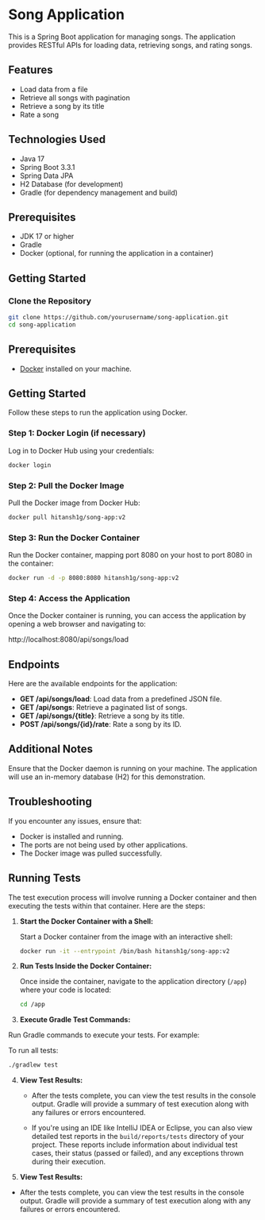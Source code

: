 [//]: # (# Song Application)

[//]: # ()
[//]: # (This is a Spring Boot application for managing songs. The application provides RESTful APIs for loading data, retrieving songs, and rating songs.)

[//]: # ()
[//]: # (## Features)

[//]: # ()
[//]: # (- Load data from a file)

[//]: # (- Retrieve all songs with pagination)

[//]: # (- Retrieve a song by its title)

[//]: # (- Rate a song)

[//]: # ()
[//]: # (## Technologies Used)

[//]: # ()
[//]: # (- Java 17)

[//]: # (- Spring Boot 3.3.1)

[//]: # (- Spring Data JPA)

[//]: # (- H2 Database &#40;for development&#41;)

[//]: # (- Gradle &#40;for dependency management and build&#41;)

[//]: # ()
[//]: # (## Prerequisites)

[//]: # ()
[//]: # (- JDK 17 or higher)

[//]: # (- Gradle)

[//]: # (- Docker &#40;optional, for running the application in a container&#41;)

[//]: # ()
[//]: # (## Getting Started)

[//]: # ()
[//]: # (### Clone the Repository)

[//]: # ()
[//]: # (```bash)

[//]: # (git clone https://github.com/yourusername/song-application.git)

[//]: # (cd song-application)

[//]: # (```)

[//]: # (## Prerequisites)

[//]: # ()
[//]: # (- [Docker]&#40;https://www.docker.com/products/docker-desktop&#41; installed on your machine.)

[//]: # ()
[//]: # (## Getting Started)

[//]: # ()
[//]: # (Follow these steps to run the application using Docker.)

[//]: # ()
[//]: # (### Step 1: Docker Login &#40;if necessary&#41;)

[//]: # ()
[//]: # (Log in to Docker Hub using your credentials:)

[//]: # ()
[//]: # (```sh)

[//]: # (docker login)

[//]: # (```)

[//]: # (### Step 2: Pull the Docker Image)

[//]: # ()
[//]: # (Pull the Docker image from Docker Hub:)

[//]: # ()
[//]: # (```sh)

[//]: # (docker pull hitansh1g/song-app:v2)

[//]: # (```)

[//]: # ()
[//]: # (### Step 3: Run the Docker Container)

[//]: # (Run the Docker container, mapping port 8080 on your host to port 8080 in the container:)

[//]: # (```sh)

[//]: # (docker run -d -p 8080:8080 hitansh1g/song-app:v2 )

[//]: # (```)

[//]: # ()
[//]: # (### Step 4: Access the Application)

[//]: # (Once the Docker container is running, you can access the application by opening a web browser and navigating to:)

[//]: # ()
[//]: # (http://localhost:8080/api/songs/load)

[//]: # ()
[//]: # ()
[//]: # (## Endpoints)

[//]: # (Here are the available endpoints for the application:)

[//]: # ()
[//]: # (- GET /api/songs/load: Load data from a predefined JSON file.)

[//]: # (- GET /api/songs: Retrieve a paginated list of songs.)

[//]: # (- GET /api/songs/{title}: Retrieve a song by its title.)

[//]: # (- POST /api/songs/{id}/rate: Rate a song by its ID.)

[//]: # (#### i have attached a postman collection in the root directory of the code which has the requests already made and can be run directly)

[//]: # ()
[//]: # ()
[//]: # (## Additional Notes)

[//]: # ()
[//]: # (Ensure that the Docker daemon is running on your machine.)

[//]: # (The application will use an in-memory database &#40;H2&#41; for this demonstration.)

[//]: # ()
[//]: # ()
[//]: # (## Troubleshooting)

[//]: # ()
[//]: # (If you encounter any issues, ensure that:)

[//]: # ()
[//]: # (- Docker is installed and running.)

[//]: # (- The ports are not being used by other applications.)

[//]: # (- The Docker image was pulled successfully.)

[//]: # ()
[//]: # ()
[//]: # ()
[//]: # ()
[//]: # (Running Tests)

[//]: # (The test execution process will involve running a Docker container and then executing the tests within that container. Here are the steps:)

[//]: # ()
[//]: # (Start the Docker Container with a Shell:)

[//]: # ()
[//]: # (Start a Docker container from the image with an interactive shell:)

[//]: # ()
[//]: # (docker run -it --entrypoint /bin/bash hitansh1g/song-app:v2)

[//]: # ()
[//]: # ()
[//]: # (This command starts a Docker container and gives you an interactive shell &#40;/bin/bash&#41; within the container.)

[//]: # ()
[//]: # (Run Tests Inside the Docker Container:)

[//]: # ()
[//]: # (Once inside the container, navigate to the application directory &#40;/app&#41; where your code is located:)

[//]: # ()
[//]: # (cd /app)

[//]: # ()
[//]: # (Execute Gradle Test Commands:)

[//]: # ()
[//]: # (Run Gradle commands to execute your tests. For example:)

[//]: # ()
[//]: # (To run all tests:)

[//]: # (./gradlew test)

[//]: # ()
[//]: # (View Test Results:)
# Song Application

This is a Spring Boot application for managing songs. The application provides RESTful APIs for loading data, retrieving songs, and rating songs.

## Features

- Load data from a file
- Retrieve all songs with pagination
- Retrieve a song by its title
- Rate a song

## Technologies Used

- Java 17
- Spring Boot 3.3.1
- Spring Data JPA
- H2 Database (for development)
- Gradle (for dependency management and build)

## Prerequisites

- JDK 17 or higher
- Gradle
- Docker (optional, for running the application in a container)

## Getting Started

### Clone the Repository

```bash
git clone https://github.com/yourusername/song-application.git
cd song-application
```
## Prerequisites

- [Docker](https://www.docker.com/products/docker-desktop) installed on your machine.

## Getting Started

Follow these steps to run the application using Docker.

### Step 1: Docker Login (if necessary)

Log in to Docker Hub using your credentials:

```sh
docker login
```
### Step 2: Pull the Docker Image

Pull the Docker image from Docker Hub:

```sh
docker pull hitansh1g/song-app:v2
```

### Step 3: Run the Docker Container
Run the Docker container, mapping port 8080 on your host to port 8080 in the container:
```sh
docker run -d -p 8080:8080 hitansh1g/song-app:v2 
```

### Step 4: Access the Application
Once the Docker container is running, you can access the application by opening a web browser and navigating to:

http://localhost:8080/api/songs/load


## Endpoints

Here are the available endpoints for the application:

- **GET /api/songs/load**: Load data from a predefined JSON file.
- **GET /api/songs**: Retrieve a paginated list of songs.
- **GET /api/songs/{title}**: Retrieve a song by its title.
- **POST /api/songs/{id}/rate**: Rate a song by its ID.

## Additional Notes

Ensure that the Docker daemon is running on your machine.
The application will use an in-memory database (H2) for this demonstration.

## Troubleshooting

If you encounter any issues, ensure that:

- Docker is installed and running.
- The ports are not being used by other applications.
- The Docker image was pulled successfully.

## Running Tests

The test execution process will involve running a Docker container and then executing the tests within that container. Here are the steps:

1. **Start the Docker Container with a Shell:**

   Start a Docker container from the image with an interactive shell:

   ```sh
   docker run -it --entrypoint /bin/bash hitansh1g/song-app:v2
    ```
2. **Run Tests Inside the Docker Container:**

   Once inside the container, navigate to the application directory (`/app`) where your code is located:

   ```sh
   cd /app
   ```

3. **Execute Gradle Test Commands:**

Run Gradle commands to execute your tests. For example:

To run all tests:
   ```sh
./gradlew test
   ```

4. **View Test Results:**

   - After the tests complete, you can view the test results in the console output. Gradle will provide a summary of test execution along with any failures or errors encountered.

   - If you're using an IDE like IntelliJ IDEA or Eclipse, you can also view detailed test reports in the `build/reports/tests` directory of your project. These reports include information about individual test cases, their status (passed or failed), and any exceptions thrown during their execution.


5. **View Test Results:**

- After the tests complete, you can view the test results in the console output. Gradle will provide a summary of test execution along with any failures or errors encountered.